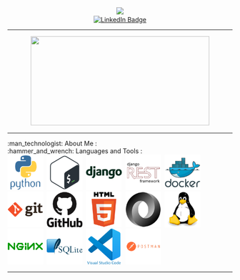 <div id="header" align="center">
  <img src="https://i.giphy.com/media/v1.Y2lkPTc5MGI3NjExbjE4b3dsazlvcDhzMmg2ODNnNzZ6bnhibjFmd3FkZzQ3OGE2amxyOSZlcD12MV9pbnRlcm5hbF9naWZfYnlfaWQmY3Q9Zw/YYW0hHizzIOrlhimPG/giphy.gif" width="200"/>
<div/>

<div id="badges">
  <a href="https://www.linkedin.com/in/%D0%BC%D0%B0%D0%BA%D1%81%D0%B8%D0%BC-%D0%BA%D1%83%D0%B6%D0%BD%D0%B5%D0%BD%D0%BA%D0%BE%D0%B2-45548a103/">
    <img src="https://img.shields.io/badge/LinkedIn-blue?style=for-the-badge&logo=linkedin&logoColor=white" alt="LinkedIn Badge"/>
  </a>
<div/>
<hr width="100%" color="blue" size="8">
<div align="center">
  <img src="https://i.giphy.com/media/v1.Y2lkPTc5MGI3NjExNHhlbHU1OXMwanBkenV4a3p3M2theGQ2YW5pdmF1MGh1a3hzYmR1dyZlcD12MV9pbnRlcm5hbF9naWZfYnlfaWQmY3Q9Zw/coxQHKASG60HrHtvkt/giphy.gif" width="400" height="200"/>
</div>
<hr width="100%" color="blue" size="8">
<div align="left">
:man_technologist: About Me :
<div/>
:hammer_and_wrench: Languages and Tools :
<div>
  <img src="https://github.com/devicons/devicon/blob/master/icons/python/python-original-wordmark.svg" title="Python" alt="Python" width="80" height="80"/>&nbsp;
  <img src="https://github.com/devicons/devicon/blob/master/icons/bash/bash-original.svg" title="Bash" alt="Bash" width="80" height="80"/>&nbsp;
  <img src="https://github.com/devicons/devicon/blob/master/icons/django/django-plain-wordmark.svg" title="Django" alt="Django" width="80" height="80"/>&nbsp;
  <img src="https://github.com/devicons/devicon/blob/master/icons/djangorest/djangorest-original-wordmark.svg" title="DRF" alt="DRF" width="80" height="80"/>&nbsp;
  <img src="https://github.com/devicons/devicon/blob/master/icons/docker/docker-original-wordmark.svg" title="Docker" alt="Docker" width="80" height="80"/>&nbsp;
  <img src="https://github.com/devicons/devicon/blob/master/icons/git/git-original-wordmark.svg" title="Git" alt="Git" width="80" height="80"/>&nbsp;
  <img src="https://github.com/devicons/devicon/blob/master/icons/github/github-original-wordmark.svg" title="GitHub" alt="GitHub" width="80" height="80"/>&nbsp;
  <img src="https://github.com/devicons/devicon/blob/master/icons/html5/html5-original-wordmark.svg" title="HTML" alt="HTML" width="80" height="80"/>&nbsp;
  <img src="https://github.com/devicons/devicon/blob/master/icons/json/json-original.svg" title="JSON" alt="JSON" width="80" height="80"/>&nbsp;
  <img src="https://github.com/devicons/devicon/blob/master/icons/linux/linux-original.svg" title="Linux" alt="Linux" width="80" height="80"/>&nbsp;
  <img src="https://github.com/devicons/devicon/blob/master/icons/nginx/nginx-original.svg" title="NGINX" alt="NGINX" width="80" height="80"/>&nbsp;
  <img src="https://github.com/devicons/devicon/blob/master/icons/sqlite/sqlite-original-wordmark.svg" title="SQLite" alt="SQLite" width="80" height="80"/>&nbsp;
  <img src="https://github.com/devicons/devicon/blob/master/icons/vscode/vscode-original-wordmark.svg" title="VSCode" alt="VSCode" width="80" height="80"/>&nbsp;
  <img src="https://github.com/devicons/devicon/blob/master/icons/postman/postman-original-wordmark.svg" title="Postman" alt="Postman" width="80" height="80"/>&nbsp;
<div/>
<hr width="100%" color="blue" size="8">


